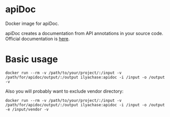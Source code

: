 # apiDoc
Docker image for apiDoc.

apiDoc creates a documentation from API annotations in your source code. Official documentation is [here](http://apidocjs.com/).

# Basic usage
`docker run --rm -v /path/to/your/project/:/input -v /path/for/apidoc/output/:/output ilyachase:apidoc -i /input -o /output -v`

Also you will probably want to exclude vendor directory:

`docker run --rm -v /path/to/your/project/:/input -v /path/for/apidoc/output/:/output ilyachase:apidoc -i /input -o /output -e /input/vendor -v`
